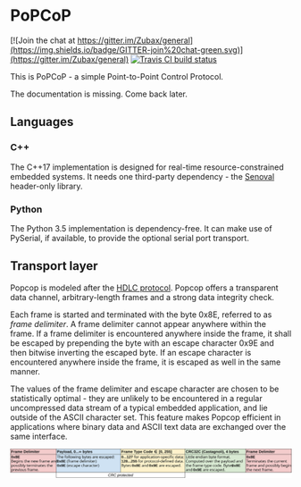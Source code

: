 # PoPCoP

[![Join the chat at https://gitter.im/Zubax/general](https://img.shields.io/badge/GITTER-join%20chat-green.svg)](https://gitter.im/Zubax/general)
[![Travis CI build status](https://travis-ci.org/Zubax/popcop.svg?branch=master)](https://travis-ci.org/Zubax/popcop)

This is PoPCoP - a simple Point-to-Point Control Protocol.

The documentation is missing. Come back later.

## Languages

### C++

The C++17 implementation is designed for real-time resource-constrained embedded systems.
It needs one third-party dependency - the [Senoval](https://github.com/Zubax/senoval) header-only library.

### Python

The Python 3.5 implementation is dependency-free.
It can make use of PySerial, if available, to provide the optional serial port transport.

## Transport layer

Popcop is modeled after the [HDLC protocol](https://en.wikipedia.org/wiki/High-Level_Data_Link_Control).
Popcop offers a transparent data channel, arbitrary-length frames and a strong data integrity check.

Each frame is started and terminated with the byte 0x8E, referred to as *frame delimiter*.
A frame delimiter cannot appear anywhere within the frame.
If a frame delimiter is encountered anywhere inside the frame, it shall be escaped
by prepending the byte with an escape character 0x9E and then bitwise inverting the escaped byte.
If an escape character is encountered anywhere inside the frame, it is escaped as well in the same manner.

The values of the frame delimiter and escape character are chosen to be statistically optimal -
they are unlikely to be encountered in a regular uncompressed data stream of a typical embedded application,
and lie outside of the ASCII character set.
This feature makes Popcop efficient in applications where binary data and ASCII text data are exchanged over
the same interface.

![Alt text](popcop_frame_format.svg)
